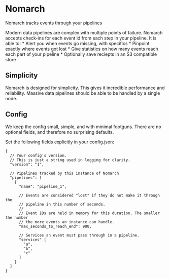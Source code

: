 Nomarch
=======

Nomarch tracks events through your pipelines

Modern data pipelines are complex with multiple points of failure.
Nomarch accepts check-ins for each event id from each step in your pipeline.
It is able to:
	* Alert you when events go missing, with specifics
	* Pinpoint exactly where events got lost
	* Give statistics on how many events reach each part of your pipeline
        * Optionally save reciepts in an S3 compatible store

## Simplicity

Nomarch is designed for simplicity.
This gives it incredible performance and reliability.
Massive data pipelines should be able to be handled by a single node.

## Config

We keep the config small, simple, and with minimal footguns.
There are no optional fields, and therefore no surprising defaults.

Set the following fields explicitly in your config.json:

```
{
  // Your config's version.
  // This is just a string used in logging for clarity.
  "version": "1",

  // Pipelines tracked by this instance of Nomarch
  "pipelines": [
    {
      "name": "pipeline_1",

      // Events are considered "lost" if they do not make it through the
      // pipeline in this number of seconds.
      //
      // Event IDs are held in memory for this duration. The smaller the number
      // the more events an instance can handle.
      "max_seconds_to_reach_end": 900,

      // Services an event must pass through in a pipeline.
      "services" [
        "a",
        "b",
        "c"
      ]
    }
  ]
}
```
